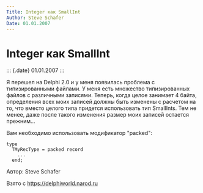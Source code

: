 ```yaml
---
Title: Integer как SmallInt
Author: Steve Schafer
Date: 01.01.2007
---
```



Integer как SmallInt
====================

::: {.date}
01.01.2007
:::

Я перешел на Delphi 2.0 и у меня появилась проблема с типизированными
файлами. У меня есть множество типизированных файлов с различными
записями. Теперь, когда целое занимает 4 байта, определения всех моих
записей должны быть изменены с расчетом на то, что вместо целого типа
придется использовать тип SmallInts. Тем не менее, даже после такого
изменения размер моих записей остается прежним\...

Вам необходимо использовать модификатор \"packed\":

    type
      TMyRecType = packed record
        ...
      end;

Автор: Steve Schafer

Взято с <https://delphiworld.narod.ru>
